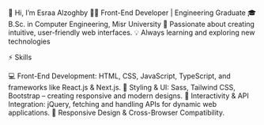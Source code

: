 👋 Hi, I’m Esraa Alzoghby
👩‍💻 Front-End Developer | Engineering Graduate
🎓 B.Sc. in Computer Engineering, Misr University
🌱 Passionate about creating intuitive, user-friendly web interfaces.
💡 Always learning and exploring new technologies

⚡ Skills

💻 Front-End Development: HTML, CSS, JavaScript, TypeScript, and frameworks like React.js & Next.js.
🎨 Styling & UI: Sass, Tailwind CSS, Bootstrap – creating responsive and modern designs.
🔌 Interactivity & API Integration: jQuery, fetching and handling APIs for dynamic web applications.
📱 Responsive Design & Cross-Browser Compatibility.

<!--- 🚀 Let's Connect!
📩 [esraa.m.zogpy@gmai.com] | 💻 [Your Portfolio/Website] -->

